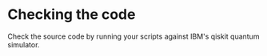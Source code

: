# Checking the code

Check the source code by running your scripts against IBM's qiskit quantum simulator.
